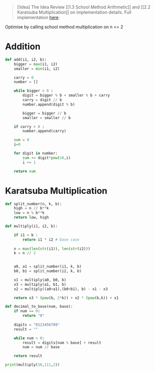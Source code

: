 
> [!idea] The Idea
> Review [[1.3 School Method Arithmetic]] and [[2.2 Karatsuba Multiplication]] on implementation details. Full implementation [here](https://github.com/santiagosayshey/ADSA-S1-2024/blob/assignment1/main.py): 
> 


Optimise by calling school method multiplication on n <= 2
# Addition

```python
def add(i1, i2, b):
    bigger = max(i1, i2)
    smaller = min(i1, i2)

    carry = 0
    number = []

    while bigger > 0 :
        digit = bigger % b + smaller % b + carry
        carry = digit // b
        number.append(digit % b)

        bigger = bigger // b
        smaller = smaller // b

    if carry > 0 :
        number.append(carry)

    sum = 0
    i=0

    for digit in number:
        sum += digit*pow(10,i)
        i += 1

    return sum
```

# Karatsuba Multiplication

```python
def split_number(n, k, b):
    high = n // b**k
    low = n % b**k
    return low, high

def multiply(i1, i2, b):

    if i1 < b :
        return i1 * i2 # base case
    
    n = max(len(str(i1)), len(str(i2)))
    k = n // 2
    

    a0, a1 = split_number(i1, k, b) 
    b0, b1 = split_number(i2, k, b)

    x1 = multiply(a0, b0, b)
    x3 = multiply(a1, b1, b)
    x2 = multiply((a0+a1),(b0+b1), b) - x1 - x3

    return x3 * (pow(b, 2*k)) + x2 * (pow(b,k)) + x1

def decimal_to_base(num, base):
    if num == 0:
        return "0"
    
    digits = "0123456789"
    result = ""

    while num > 0:
        result = digits[num % base] + result
        num = num // base

    return result

print(multiply(10,111,2))
```
